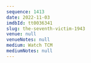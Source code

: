 ```yaml
---
sequence: 1413
date: 2022-11-03
imdbId: tt0036341
slug: the-seventh-victim-1943
venue: null
venueNotes: null
medium: Watch TCM
mediumNotes: null
---
```

